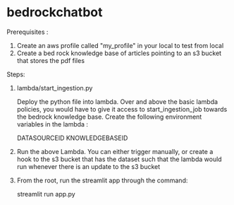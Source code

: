 # bedrockchatbot

Prerequisites :
1. Create an aws profile called "my_profile" in your local to test from local
2. Create a bed rock knowledge base of articles pointing to an s3 bucket that stores the pdf files

Steps:
1. lambda/start_ingestion.py

   Deploy the python file into lambda. Over and above the basic lambda policies, you would have to give it access to start_ingestion_job towards the bedrock knowledge base.
   Create the following environment variables in the lambda :
   
   DATASOURCEID 
   KNOWLEDGEBASEID
   
2. Run the above Lambda. You can either trigger manually, or create a hook to the s3 bucket that has the dataset such that the lambda would run whenever there is an update to the s3 bucket
   
3. From the root, run the streamlit app through the command: 

   streamlit run app.py 

